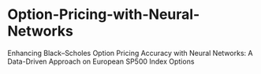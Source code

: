 # Option-Pricing-with-Neural-Networks
Enhancing Black–Scholes Option Pricing Accuracy with Neural Networks: A Data-Driven Approach on European SP500 Index Options
